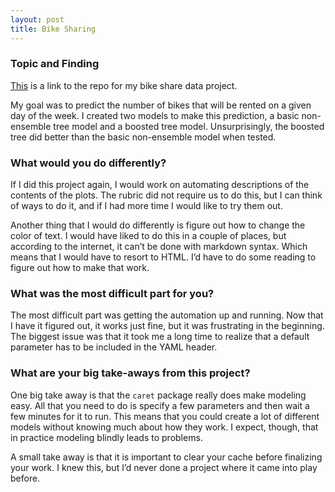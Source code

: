 ```yaml
---
layout: post
title: Bike Sharing
---
```


### Topic and Finding 

[This](https://github.com/JKBurrows/ST558-Project-2) is a link to the repo for my bike share data project. 

My goal was to predict the number of bikes that will be rented on a given day of the week. I created two models to make this prediction, a basic non-ensemble tree model and a boosted tree model. Unsurprisingly, the boosted tree did better than the basic non-ensemble model when tested. 

### What would you do differently? 

If I did this project again, I would work on automating descriptions of the contents of the plots. The rubric did not require us to do this, but I can think of ways to do it, and if I had more time I would like to try them out. 

Another thing that I would do differently is figure out how to change the color of text. I would have liked to do this in a couple of places, but according to the internet, it can’t be done with markdown syntax. Which means that I would have to resort to HTML. I’d have to do some reading to figure out how to make that work. 

### What was the most difficult part for you? 

The most difficult part was getting the automation up and running. Now that I have it figured out, it works just fine, but it was frustrating in the beginning. The biggest issue was that it took me a long time to realize that a default parameter has to be included in the YAML header. 

### What are your big take-aways from this project? 

One big take away is that the `caret` package really does make modeling easy. All that you need to do is specify a few parameters and then wait a few minutes for it to run. This means that you could create a lot of different models without knowing much about how they work. I expect, though, that in practice modeling blindly leads to problems.  

A small take away is that it is important to clear your cache before finalizing your work. I knew this, but I’d never done a project where it came into play before. 
